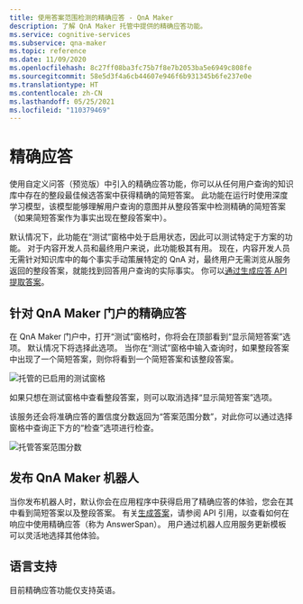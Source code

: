 ```yaml
---
title: 使用答案范围检测的精确应答 - QnA Maker
description: 了解 QnA Maker 托管中提供的精确应答功能。
ms.service: cognitive-services
ms.subservice: qna-maker
ms.topic: reference
ms.date: 11/09/2020
ms.openlocfilehash: 8c27ff08ba3fc75b7f8e7b2053ba5e6949c808fe
ms.sourcegitcommit: 58e5d3f4a6cb44607e946f6b931345b6fe237e0e
ms.translationtype: HT
ms.contentlocale: zh-CN
ms.lasthandoff: 05/25/2021
ms.locfileid: "110379469"
---
```

# <a name="precise-answering"></a>精确应答

使用自定义问答（预览版）中引入的精确应答功能，你可以从任何用户查询的知识库中存在的整段最佳候选答案中获得精确的简短答案。 此功能在运行时使用深度学习模型，该模型能够理解用户查询的意图并从整段答案中检测精确的简短答案（如果简短答案作为事实出现在整段答案中）。 

默认情况下，此功能在“测试”窗格中处于启用状态，因此可以测试特定于方案的功能。 对于内容开发人员和最终用户来说，此功能极其有用。 现在，内容开发人员无需针对知识库中的每个事实手动策展特定的 QnA 对，最终用户无需浏览从服务返回的整段答案，就能找到回答用户查询的实际事实。 你可以[通过生成应答 API 提取答案](How-To/metadata-generateanswer-usage.md#get-precise-answers-with-generateanswer-api)。

## <a name="precise-answering-on-qna-maker-portal"></a>针对 QnA Maker 门户的精确应答

在 QnA Maker 门户中，打开“测试”窗格时，你将会在顶部看到“显示简短答案”选项。 默认情况下将选择此选项。 当你在“测试”窗格中输入查询时，如果整段答案中出现了一个简短答案，则你将看到一个简短答案和该整段答案。
 
![托管的已启用的测试窗格](../QnAMaker/media/conversational-context/test-pane-with-managed.png)

如果只想在测试窗格中查看整段答案，则可以取消选择“显示简短答案”选项。 

该服务还会将准确应答的置信度分数返回为“答案范围分数”，对此你可以通过选择窗格中查询正下方的“检查”选项进行检查。

![托管答案范围分数](../QnAMaker/media/conversational-context/inspect-precise-answer.png)

## <a name="publishing-a-qna-maker-bot"></a>发布 QnA Maker 机器人

当你发布机器人时，默认你会在应用程序中获得启用了精确应答的体验，您会在其中看到简短答案以及整段答案。 有关[生成答案](/rest/api/cognitiveservices/qnamakerv5.0-preview.1/knowledgebase/generateanswer#answerspan)，请参阅 API 引用，以查看如何在响应中使用精确应答（称为 AnswerSpan）。 用户通过机器人应用服务更新模板可以灵活地选择其他体验。 

## <a name="language-support"></a>语言支持

目前精确应答功能仅支持英语。

